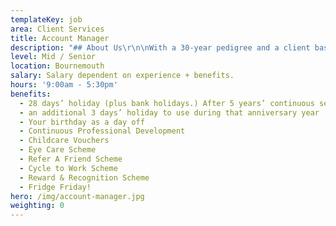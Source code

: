 ```yaml
---
templateKey: job
area: Client Services
title: Account Manager
description: "## About Us\r\n\nWith a 30-year pedigree and a client base to be hugely proud of, RLA is a full-service advertising and marketing communications agency based in a beautiful converted barn in Bournemouth. You’ll have the best of both worlds as you’ll be based in a stunning, relaxed countryside location, but be just a 20-minute drive to Dorset’s finest beaches!\r\r\n\n## The Role\r\n\nThe key purpose of this role is to be responsible for the day to day management of one of our biggest accounts. \r\n\r\n\nOther responsibilities will include:\r\n\n* To have an in-depth knowledge of the Client’s business and the sector in which they operate\r\n* To think proactively on behalf of the Client and RLA, considering new marketing opportunities \r\n* To very closely monitor, manage and optimise budgets.\r\n* Responsible for liaising with Printers and 3rd party suppliers and ensuring that accurate Production Estimates and Quotes are obtained and supplied on time to client\r\n* To work with the creative team to deliver creative that always pushes the client brief ensuring proactivity is at the heart of everything we do and ensuring all work is to quality, time and cost.\r\n* To work with the Digital Team and ensure that web site and data bases are accurate and up to date and to become familiar with WATSON the email tool that we use to help and support the AE\r\n* To work closely with the AD and planning in terms of strategy development and implementation\r\n* To deputise for the Account Director when necessary, both internally and with Clients \r\n\n## About you\r\n\n* A proven track record of running effective integrated projects. \r\n* Strong digital skills/Automated Comms experience would be ideal.\r\n* Demonstrates a real knowledge and passion for integrated marketing and keeps abreast of latest developments both for business and personal interest.\r\n* Experienced on working on fast paced accounts and good at managing many different projects at the same time.\r\n* Good Commercial understanding.\r\n* A relentless desire for delivering work on budget, on brief and on time.\r\n* A forensic attention to detail and the ability to implement process to maintain quality control across the account.\r\n* Able to form and maintain relationships at all levels."
level: Mid / Senior
location: Bournemouth
salary: Salary dependent on experience + benefits.
hours: '9:00am - 5:30pm'
benefits:
  - 28 days’ holiday (plus bank holidays.) After 5 years’ continuous service
  - an additional 3 days’ holiday to use during that anniversary year
  - Your birthday as a day off
  - Continuous Professional Development
  - Childcare Vouchers
  - Eye Care Scheme
  - Refer A Friend Scheme
  - Cycle to Work Scheme
  - Reward & Recognition Scheme
  - Fridge Friday!
hero: /img/account-manager.jpg
weighting: 0
---
```


